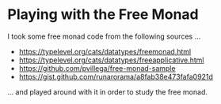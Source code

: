 # Playing with the Free Monad

I took some free monad code from the following sources ...

- https://typelevel.org/cats/datatypes/freemonad.html
- https://typelevel.org/cats/datatypes/freeapplicative.html
- https://github.com/pvillega/free-monad-sample
- https://gist.github.com/runarorama/a8fab38e473fafa0921d

... and played around with it in order to study the free monad.
